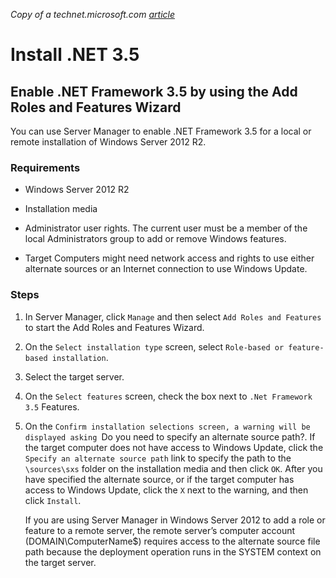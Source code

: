 *Copy of a technet.microsoft.com [article](https://technet.microsoft.com/en-us/library/dn482071.aspx)*

# Install .NET 3.5

## Enable .NET Framework 3.5 by using the Add Roles and Features Wizard

You can use Server Manager to enable .NET Framework 3.5 for a local or remote installation of Windows Server 2012 R2.

### Requirements

* Windows Server 2012 R2 

* Installation media

* Administrator user rights. The current user must be a member of the local Administrators group to add or remove Windows features.

* Target Computers might need network access and rights to use either alternate sources or an Internet connection to use Windows Update.

### Steps

1. In Server Manager, click `Manage` and then select `Add Roles and Features` to start the Add Roles and Features Wizard.

2. On the `Select installation type` screen, select `Role-based or feature-based installation`.

3. Select the target server.

4. On the `Select features` screen, check the box next to `.Net Framework 3.5` Features.

5. On the `Confirm installation selections screen, a warning will be displayed asking `Do you need to specify an alternate source path?. If the target computer does not have access to Windows Update, click the `Specify an alternate source path` link to specify the path to the `\sources\sxs` folder on the installation media and then click `OK`. After you have specified the alternate source, or if the target computer has access to Windows Update, click the `X` next to the warning, and then click `Install`. 

   If you are using Server Manager in Windows Server 2012 to add a role or feature to a remote server, the remote server’s computer account (DOMAIN\ComputerName$) requires access to the alternate source file path because the deployment operation runs in the SYSTEM context on the target server.